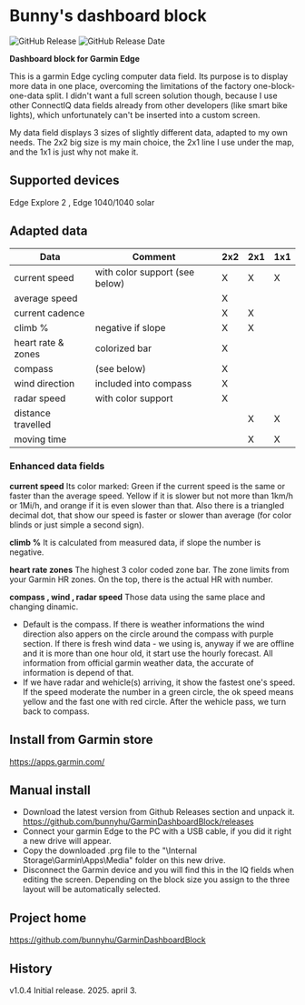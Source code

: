 # Bunny's dashboard block
![GitHub Release](https://img.shields.io/github/v/release/bunnyhu/GarminDashboardBlock)
![GitHub Release Date](https://img.shields.io/github/release-date/bunnyhu/GarminDashboardBlock)

**Dashboard block for Garmin Edge**

This is a garmin Edge cycling computer data field. Its purpose is to display more data in one place, overcoming the limitations of the factory one-block-one-data split. I didn't want a full screen solution though, because I use other ConnectIQ data fields already from other developers (like smart bike lights), which unfortunately can't be inserted into a custom screen.

My data field displays 3 sizes of slightly different data, adapted to my own needs. The 2x2 big size is my main choice, the 2x1 line I use under the map, and the 1x1 is just why not make it.

## Supported devices

Edge Explore 2 , Edge 1040/1040 solar

## Adapted data

| Data | Comment | 2x2 | 2x1 | 1x1 |
| --- | --- | --- | --- | --- |
| current speed | with color support (see below) | X | X | X |
| average speed | | X | | |
| current cadence | | X | X | |
| climb % | negative if slope | X | X | |
| heart rate & zones | colorized bar | X | | |
| compass | (see below) | X | | |
| wind direction | included into compass | X | | |
| radar speed | with color support | X | | |
| distance travelled | | | X | X |
| moving time | | | X | X |

### Enhanced data fields

**current speed** Its color marked: Green if the current speed is the same or faster than the average speed. Yellow if it is slower but not more than 1km/h or 1Mi/h, and orange if it is even slower than that. Also there is a triangled decimal dot, that show our speed is faster or slower than average (for color blinds or just simple a second sign).

**climb %** It is calculated from measured data, if slope the number is negative.

**heart rate zones** The highest 3 color coded zone bar. The zone limits from your Garmin HR zones. On the top, there is the actual HR with number.

**compass , wind , radar speed** Those data using the same place and changing dinamic.
* Default is the compass. If there is weather informations the wind direction also appers on the circle around the compass with purple section. If there is fresh wind data - we using is, anyway if we are offline and  it is more than one hour old, it start use the hourly forecast. All information from official garmin weather data, the accurate of information is depend of that.
* If we have radar and wehicle(s) arriving, it show the fastest one's speed. If the speed moderate the number in a green circle, the ok speed means yellow and the fast one with red circle. After the wehicle pass, we turn back to compass.

## Install from Garmin store
https://apps.garmin.com/

## Manual install
* Download the latest version from Github Releases section and unpack it. https://github.com/bunnyhu/GarminDashboardBlock/releases
* Connect your garmin Edge to the PC with a USB cable, if you did it right a new drive will appear. 
* Copy the downloaded .prg file to the "\Internal Storage\Garmin\Apps\Media" folder on this new drive. 
* Disconnect the Garmin device and you will find this in the IQ fields when editing the screen. Depending on the block size you assign to the three layout will be automatically selected.

## Project home
https://github.com/bunnyhu/GarminDashboardBlock

## History
v1.0.4    Initial release.  2025. april 3.